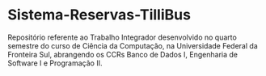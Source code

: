# Sistema-Reservas-TilliBus
Repositório referente ao Trabalho Integrador desenvolvido no quarto semestre do curso de Ciência da Computação, na Universidade Federal da Fronteira Sul, abrangendo os CCRs Banco de Dados I, Engenharia de Software I e Programação II. 
